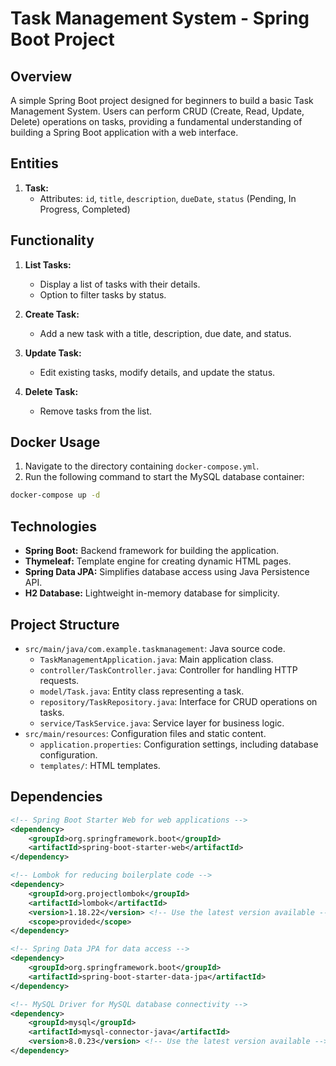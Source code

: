 # Task Management System - Spring Boot Project

## Overview

A simple Spring Boot project designed for beginners to build a basic Task Management System. Users can perform CRUD (Create, Read, Update, Delete) operations on tasks, providing a fundamental understanding of building a Spring Boot application with a web interface.

## Entities

1. **Task:**
    - Attributes: `id`, `title`, `description`, `dueDate`, `status` (Pending, In Progress, Completed)

## Functionality

1. **List Tasks:**
    - Display a list of tasks with their details.
    - Option to filter tasks by status.

2. **Create Task:**
    - Add a new task with a title, description, due date, and status.

3. **Update Task:**
    - Edit existing tasks, modify details, and update the status.

4. **Delete Task:**
    - Remove tasks from the list.

## Docker Usage

1. Navigate to the directory containing `docker-compose.yml`.
2. Run the following command to start the MySQL database container:

```bash
docker-compose up -d
```

## Technologies

- **Spring Boot:** Backend framework for building the application.
- **Thymeleaf:** Template engine for creating dynamic HTML pages.
- **Spring Data JPA:** Simplifies database access using Java Persistence API.
- **H2 Database:** Lightweight in-memory database for simplicity.

## Project Structure

- `src/main/java/com.example.taskmanagement`: Java source code.
    - `TaskManagementApplication.java`: Main application class.
    - `controller/TaskController.java`: Controller for handling HTTP requests.
    - `model/Task.java`: Entity class representing a task.
    - `repository/TaskRepository.java`: Interface for CRUD operations on tasks.
    - `service/TaskService.java`: Service layer for business logic.
- `src/main/resources`: Configuration files and static content.
    - `application.properties`: Configuration settings, including database configuration.
    - `templates/`: HTML templates.

## Dependencies

```xml
<!-- Spring Boot Starter Web for web applications -->
<dependency>
    <groupId>org.springframework.boot</groupId>
    <artifactId>spring-boot-starter-web</artifactId>
</dependency>

<!-- Lombok for reducing boilerplate code -->
<dependency>
    <groupId>org.projectlombok</groupId>
    <artifactId>lombok</artifactId>
    <version>1.18.22</version> <!-- Use the latest version available -->
    <scope>provided</scope>
</dependency>

<!-- Spring Data JPA for data access -->
<dependency>
    <groupId>org.springframework.boot</groupId>
    <artifactId>spring-boot-starter-data-jpa</artifactId>
</dependency>

<!-- MySQL Driver for MySQL database connectivity -->
<dependency>
    <groupId>mysql</groupId>
    <artifactId>mysql-connector-java</artifactId>
    <version>8.0.23</version> <!-- Use the latest version available -->
</dependency>
